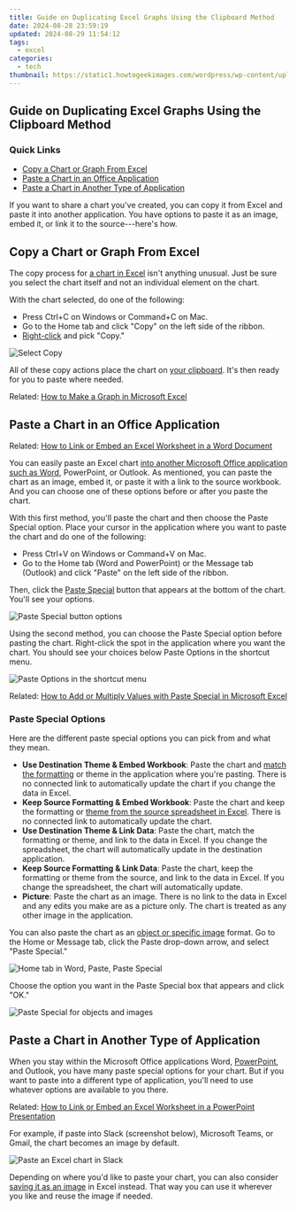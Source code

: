 ```yaml
---
title: Guide on Duplicating Excel Graphs Using the Clipboard Method
date: 2024-08-28 23:59:19
updated: 2024-08-29 11:54:12
tags:
  - excel
categories:
  - tech
thumbnail: https://static1.howtogeekimages.com/wordpress/wp-content/uploads/2021/09/microsoft_excel_hero_1200x675.jpg
---
```


## Guide on Duplicating Excel Graphs Using the Clipboard Method

### Quick Links

* [Copy a Chart or Graph From Excel](https://screen-video-capture.techidaily.com/new-2024-approved-x-converter-pc-toolkit/)
* [Paste a Chart in an Office Application](https://instagram-videos.techidaily.com/influencer-innovation-the-top-5-instagram-tactics-for-maximum-impact-for-2024/)
* [Paste a Chart in Another Type of Application](https://android-pokemon-go.techidaily.com/in-2024-ways-to-trade-pokemon-go-from-far-away-on-motorola-edge-40-drfone-by-drfone-virtual-android/)

 If you want to share a chart you've created, you can copy it from Excel and paste it into another application. You have options to paste it as an image, embed it, or link it to the source---here's how.

##  Copy a Chart or Graph From Excel

 The copy process for [a chart in Excel](https://technical-tips.techidaily.com/top-techniques-for-enhancing-photo-quality-on-your-ios-device/) isn't anything unusual. Just be sure you select the chart itself and not an individual element on the chart.

 With the chart selected, do one of the following:

* Press Ctrl+C on Windows or Command+C on Mac.
* Go to the Home tab and click "Copy" on the left side of the ribbon.
* [Right-click](https://desktop-recording.techidaily.com/updated-the-art-of-recording-fun-6-techniques-to-document-minecraft-for-2024/) and pick "Copy."

![Select Copy](https://static1.howtogeekimages.com/wordpress/wp-content/uploads/2021/11/Copy-ExcelCopyPasteChart.png) 

 All of these copy actions place the chart on [your clipboard](https://change-location.techidaily.com/in-2024-3-ways-for-android-pokemon-go-spoofing-on-vivo-y27-4g-drfone-by-drfone-virtual-android/). It's then ready for you to paste where needed.

Related: [How to Make a Graph in Microsoft Excel](https://technical-tips.techidaily.com/top-techniques-for-enhancing-photo-quality-on-your-ios-device/) 

##  Paste a Chart in an Office Application

Related: [How to Link or Embed an Excel Worksheet in a Word Document](https://extra-approaches.techidaily.com/new-reviewing-the-unseen-facebooks-privacy-and-security-guide/) 

 You can easily paste an Excel chart [into another Microsoft Office application such as Word](https://extra-approaches.techidaily.com/new-reviewing-the-unseen-facebooks-privacy-and-security-guide/), PowerPoint, or Outlook. As mentioned, you can paste the chart as an image, embed it, or paste it with a link to the source workbook. And you can choose one of these options before or after you paste the chart.

 With this first method, you'll paste the chart and then choose the Paste Special option. Place your cursor in the application where you want to paste the chart and do one of the following:

* Press Ctrl+V on Windows or Command+V on Mac.
* Go to the Home tab (Word and PowerPoint) or the Message tab (Outlook) and click "Paste" on the left side of the ribbon.

 Then, click the [Paste Special](https://extra-support.techidaily.com/2024-approved-step-by-step-perfectly-sharing-your-photography-on-youtube/) button that appears at the bottom of the chart. You'll see your options.

![Paste Special button options](https://static1.howtogeekimages.com/wordpress/wp-content/uploads/2021/11/PasteButtonOptions-ExcelCopyPasteChart.png) 

 Using the second method, you can choose the Paste Special option before pasting the chart. Right-click the spot in the application where you want the chart. You should see your choices below Paste Options in the shortcut menu.

![Paste Options in the shortcut menu](https://static1.howtogeekimages.com/wordpress/wp-content/uploads/2021/11/PasteOptionsShortcut-ExcelCopyPasteChart.png) 

Related: [How to Add or Multiply Values with Paste Special in Microsoft Excel](https://extra-support.techidaily.com/2024-approved-step-by-step-perfectly-sharing-your-photography-on-youtube/) 

###  Paste Special Options

 Here are the different paste special options you can pick from and what they mean.

* **Use Destination Theme & Embed Workbook**: Paste the chart and [match the formatting](https://activate-lock.techidaily.com/how-to-bypass-icloud-lock-on-apple-iphone-12-pro-by-drfone-ios/) or theme in the application where you're pasting. There is no connected link to automatically update the chart if you change the data in Excel.
* **Keep Source Formatting & Embed Workbook**: Paste the chart and keep the formatting or [theme from the source spreadsheet in Excel](https://snapchat-videos.techidaily.com/new-djd-snaps-adding-tracks-to-enhance-videos-for-2024/). There is no connected link to automatically update the chart.
* **Use Destination Theme & Link Data**: Paste the chart, match the formatting or theme, and link to the data in Excel. If you change the spreadsheet, the chart will automatically update in the destination application.
* **Keep Source Formatting & Link Data**: Paste the chart, keep the formatting or theme from the source, and link to the data in Excel. If you change the spreadsheet, the chart will automatically update.
* **Picture**: Paste the chart as an image. There is no link to the data in Excel and any edits you make are as a picture only. The chart is treated as any other image in the application.

 You can also paste the chart as an [object or specific image](https://fox-boxes.techidaily.com/simplified-steps-for-photo-motion-blur-in-photoshop/) format. Go to the Home or Message tab, click the Paste drop-down arrow, and select "Paste Special."

![Home tab in Word, Paste, Paste Special](https://static1.howtogeekimages.com/wordpress/wp-content/uploads/2021/11/HomePasteSpecialWord-ExcelCopyPasteChart.png) 

 Choose the option you want in the Paste Special box that appears and click "OK."

![Paste Special for objects and images](https://static1.howtogeekimages.com/wordpress/wp-content/uploads/2021/11/PasteSpecialObjectImage-ExcelCopyPasteChart.png) 

##  Paste a Chart in Another Type of Application

 When you stay within the Microsoft Office applications Word, [PowerPoint](https://extra-lessons.techidaily.com/streamline-your-watching-experience-download-youtube-captions-in-3-ways/), and Outlook, you have many paste special options for your chart. But if you want to paste into a different type of application, you'll need to use whatever options are available to you there.

Related: [How to Link or Embed an Excel Worksheet in a PowerPoint Presentation](https://extra-lessons.techidaily.com/streamline-your-watching-experience-download-youtube-captions-in-3-ways/) 

 For example, if paste into Slack (screenshot below), Microsoft Teams, or Gmail, the chart becomes an image by default.

![Paste an Excel chart in Slack](https://static1.howtogeekimages.com/wordpress/wp-content/uploads/2021/11/PasteSlack-ExcelCopyPasteChart.png) 

 Depending on where you'd like to paste your chart, you can also consider [saving it as an image](https://fake-location.techidaily.com/how-can-i-use-a-fake-gps-without-mock-location-on-infinix-smart-8-hd-drfone-by-drfone-virtual-android/) in Excel instead. That way you can use it wherever you like and reuse the image if needed.

<ins class="adsbygoogle"
     style="display:block"
     data-ad-format="autorelaxed"
     data-ad-client="ca-pub-7571918770474297"
     data-ad-slot="1223367746"></ins>



<ins class="adsbygoogle"
     style="display:block"
     data-ad-client="ca-pub-7571918770474297"
     data-ad-slot="8358498916"
     data-ad-format="auto"
     data-full-width-responsive="true"></ins>
